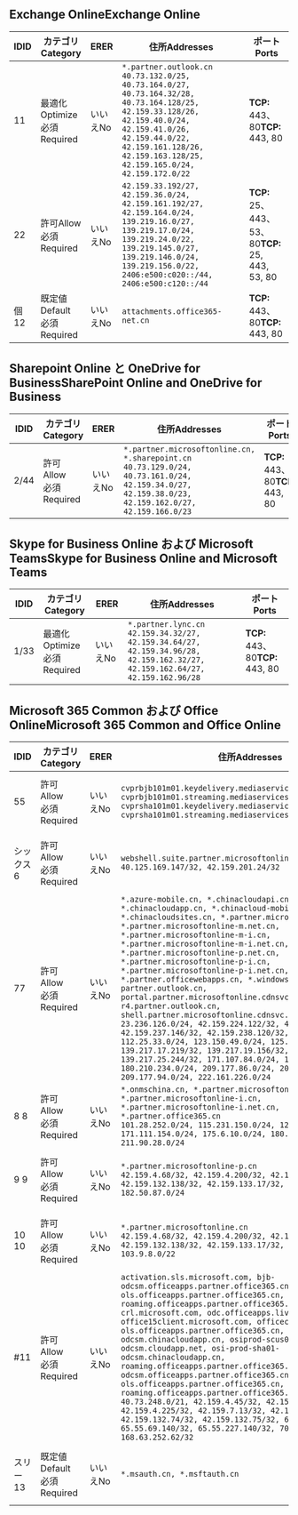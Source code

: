 <!--THIS FILE IS AUTOMATICALLY GENERATED. MANUAL CHANGES WILL BE OVERWRITTEN.-->
<!--Please contact the Office 365 Endpoints team with any questions.-->
<!--China endpoints version 2019072900-->
<!--File generated 2019-07-29 11:00:19.8043-->

## <a name="exchange-online"></a><span data-ttu-id="c8ca7-101">Exchange Online</span><span class="sxs-lookup"><span data-stu-id="c8ca7-101">Exchange Online</span></span>

<span data-ttu-id="c8ca7-102">ID</span><span class="sxs-lookup"><span data-stu-id="c8ca7-102">ID</span></span> | <span data-ttu-id="c8ca7-103">カテゴリ</span><span class="sxs-lookup"><span data-stu-id="c8ca7-103">Category</span></span> | <span data-ttu-id="c8ca7-104">ER</span><span class="sxs-lookup"><span data-stu-id="c8ca7-104">ER</span></span> | <span data-ttu-id="c8ca7-105">住所</span><span class="sxs-lookup"><span data-stu-id="c8ca7-105">Addresses</span></span> | <span data-ttu-id="c8ca7-106">ポート</span><span class="sxs-lookup"><span data-stu-id="c8ca7-106">Ports</span></span>
-- | -------------------- | -- | --------------------------------------------------------------------------------------------------------------------------------------------------------------------------------------------------------------------------------------- | ------------------------
<span data-ttu-id="c8ca7-107">1</span><span class="sxs-lookup"><span data-stu-id="c8ca7-107">1</span></span> | <span data-ttu-id="c8ca7-108">最適化</span><span class="sxs-lookup"><span data-stu-id="c8ca7-108">Optimize</span></span><BR><span data-ttu-id="c8ca7-109">必須</span><span class="sxs-lookup"><span data-stu-id="c8ca7-109">Required</span></span> | <span data-ttu-id="c8ca7-110">いいえ</span><span class="sxs-lookup"><span data-stu-id="c8ca7-110">No</span></span> | `*.partner.outlook.cn`<BR>`40.73.132.0/25, 40.73.164.0/27, 40.73.164.32/28, 40.73.164.128/25, 42.159.33.128/26, 42.159.40.0/24, 42.159.41.0/26, 42.159.44.0/22, 42.159.161.128/26, 42.159.163.128/25, 42.159.165.0/24, 42.159.172.0/22` | <span data-ttu-id="c8ca7-111">**TCP:** 443、80</span><span class="sxs-lookup"><span data-stu-id="c8ca7-111">**TCP:** 443, 80</span></span>
<span data-ttu-id="c8ca7-112">2</span><span class="sxs-lookup"><span data-stu-id="c8ca7-112">2</span></span> | <span data-ttu-id="c8ca7-113">許可</span><span class="sxs-lookup"><span data-stu-id="c8ca7-113">Allow</span></span><BR><span data-ttu-id="c8ca7-114">必須</span><span class="sxs-lookup"><span data-stu-id="c8ca7-114">Required</span></span> | <span data-ttu-id="c8ca7-115">いいえ</span><span class="sxs-lookup"><span data-stu-id="c8ca7-115">No</span></span> | `42.159.33.192/27, 42.159.36.0/24, 42.159.161.192/27, 42.159.164.0/24, 139.219.16.0/27, 139.219.17.0/24, 139.219.24.0/22, 139.219.145.0/27, 139.219.146.0/24, 139.219.156.0/22, 2406:e500:c020::/44, 2406:e500:c120::/44` | <span data-ttu-id="c8ca7-116">**TCP:** 25、443、53、80</span><span class="sxs-lookup"><span data-stu-id="c8ca7-116">**TCP:** 25, 443, 53, 80</span></span>
<span data-ttu-id="c8ca7-117">個</span><span class="sxs-lookup"><span data-stu-id="c8ca7-117">12</span></span> | <span data-ttu-id="c8ca7-118">既定値</span><span class="sxs-lookup"><span data-stu-id="c8ca7-118">Default</span></span><BR><span data-ttu-id="c8ca7-119">必須</span><span class="sxs-lookup"><span data-stu-id="c8ca7-119">Required</span></span> | <span data-ttu-id="c8ca7-120">いいえ</span><span class="sxs-lookup"><span data-stu-id="c8ca7-120">No</span></span> | `attachments.office365-net.cn` | <span data-ttu-id="c8ca7-121">**TCP:** 443、80</span><span class="sxs-lookup"><span data-stu-id="c8ca7-121">**TCP:** 443, 80</span></span>

## <a name="sharepoint-online-and-onedrive-for-business"></a><span data-ttu-id="c8ca7-122">Sharepoint Online と OneDrive for Business</span><span class="sxs-lookup"><span data-stu-id="c8ca7-122">SharePoint Online and OneDrive for Business</span></span>

<span data-ttu-id="c8ca7-123">ID</span><span class="sxs-lookup"><span data-stu-id="c8ca7-123">ID</span></span> | <span data-ttu-id="c8ca7-124">カテゴリ</span><span class="sxs-lookup"><span data-stu-id="c8ca7-124">Category</span></span> | <span data-ttu-id="c8ca7-125">ER</span><span class="sxs-lookup"><span data-stu-id="c8ca7-125">ER</span></span> | <span data-ttu-id="c8ca7-126">住所</span><span class="sxs-lookup"><span data-stu-id="c8ca7-126">Addresses</span></span> | <span data-ttu-id="c8ca7-127">ポート</span><span class="sxs-lookup"><span data-stu-id="c8ca7-127">Ports</span></span>
-- | ----------------- | -- | ----------------------------------------------------------------------------------------------------------------------------------------------------- | ----------------
<span data-ttu-id="c8ca7-128">2/4</span><span class="sxs-lookup"><span data-stu-id="c8ca7-128">4</span></span> | <span data-ttu-id="c8ca7-129">許可</span><span class="sxs-lookup"><span data-stu-id="c8ca7-129">Allow</span></span><BR><span data-ttu-id="c8ca7-130">必須</span><span class="sxs-lookup"><span data-stu-id="c8ca7-130">Required</span></span> | <span data-ttu-id="c8ca7-131">いいえ</span><span class="sxs-lookup"><span data-stu-id="c8ca7-131">No</span></span> | `*.partner.microsoftonline.cn, *.sharepoint.cn`<BR>`40.73.129.0/24, 40.73.161.0/24, 42.159.34.0/27, 42.159.38.0/23, 42.159.162.0/27, 42.159.166.0/23` | <span data-ttu-id="c8ca7-132">**TCP:** 443、80</span><span class="sxs-lookup"><span data-stu-id="c8ca7-132">**TCP:** 443, 80</span></span>

## <a name="skype-for-business-online-and-microsoft-teams"></a><span data-ttu-id="c8ca7-133">Skype for Business Online および Microsoft Teams</span><span class="sxs-lookup"><span data-stu-id="c8ca7-133">Skype for Business Online and Microsoft Teams</span></span>

<span data-ttu-id="c8ca7-134">ID</span><span class="sxs-lookup"><span data-stu-id="c8ca7-134">ID</span></span> | <span data-ttu-id="c8ca7-135">カテゴリ</span><span class="sxs-lookup"><span data-stu-id="c8ca7-135">Category</span></span> | <span data-ttu-id="c8ca7-136">ER</span><span class="sxs-lookup"><span data-stu-id="c8ca7-136">ER</span></span> | <span data-ttu-id="c8ca7-137">住所</span><span class="sxs-lookup"><span data-stu-id="c8ca7-137">Addresses</span></span> | <span data-ttu-id="c8ca7-138">ポート</span><span class="sxs-lookup"><span data-stu-id="c8ca7-138">Ports</span></span>
-- | -------------------- | -- | -------------------------------------------------------------------------------------------------------------------------------- | ----------------
<span data-ttu-id="c8ca7-139">1/3</span><span class="sxs-lookup"><span data-stu-id="c8ca7-139">3</span></span> | <span data-ttu-id="c8ca7-140">最適化</span><span class="sxs-lookup"><span data-stu-id="c8ca7-140">Optimize</span></span><BR><span data-ttu-id="c8ca7-141">必須</span><span class="sxs-lookup"><span data-stu-id="c8ca7-141">Required</span></span> | <span data-ttu-id="c8ca7-142">いいえ</span><span class="sxs-lookup"><span data-stu-id="c8ca7-142">No</span></span> | `*.partner.lync.cn`<BR>`42.159.34.32/27, 42.159.34.64/27, 42.159.34.96/28, 42.159.162.32/27, 42.159.162.64/27, 42.159.162.96/28` | <span data-ttu-id="c8ca7-143">**TCP:** 443、80</span><span class="sxs-lookup"><span data-stu-id="c8ca7-143">**TCP:** 443, 80</span></span>

## <a name="microsoft-365-common-and-office-online"></a><span data-ttu-id="c8ca7-144">Microsoft 365 Common および Office Online</span><span class="sxs-lookup"><span data-stu-id="c8ca7-144">Microsoft 365 Common and Office Online</span></span>

<span data-ttu-id="c8ca7-145">ID</span><span class="sxs-lookup"><span data-stu-id="c8ca7-145">ID</span></span> | <span data-ttu-id="c8ca7-146">カテゴリ</span><span class="sxs-lookup"><span data-stu-id="c8ca7-146">Category</span></span> | <span data-ttu-id="c8ca7-147">ER</span><span class="sxs-lookup"><span data-stu-id="c8ca7-147">ER</span></span> | <span data-ttu-id="c8ca7-148">住所</span><span class="sxs-lookup"><span data-stu-id="c8ca7-148">Addresses</span></span> | <span data-ttu-id="c8ca7-149">ポート</span><span class="sxs-lookup"><span data-stu-id="c8ca7-149">Ports</span></span>
-- | ------------------- | -- | ---------------------------------------------------------------------------------------------------------------------------------------------------------------------------------------------------------------------------------------------------------------------------------------------------------------------------------------------------------------------------------------------------------------------------------------------------------------------------------------------------------------------------------------------------------------------------------------------------------------------------------------------------------------------------------------------------------------------------------------------------------------------------------------------------------------------------------------------------------------------------------------------------------------------- | ----------------
<span data-ttu-id="c8ca7-150">5</span><span class="sxs-lookup"><span data-stu-id="c8ca7-150">5</span></span> | <span data-ttu-id="c8ca7-151">許可</span><span class="sxs-lookup"><span data-stu-id="c8ca7-151">Allow</span></span><BR><span data-ttu-id="c8ca7-152">必須</span><span class="sxs-lookup"><span data-stu-id="c8ca7-152">Required</span></span> | <span data-ttu-id="c8ca7-153">いいえ</span><span class="sxs-lookup"><span data-stu-id="c8ca7-153">No</span></span> | `cvprbjb101m01.keydelivery.mediaservices.chinacloudapi.cn, cvprbjb101m01.streaming.mediaservices.chinacloudapi.cn, cvprsha101m01.keydelivery.mediaservices.chinacloudapi.cn, cvprsha101m01.streaming.mediaservices.chinacloudapi.cn` | <span data-ttu-id="c8ca7-154">**TCP:** 443、80</span><span class="sxs-lookup"><span data-stu-id="c8ca7-154">**TCP:** 443, 80</span></span>
<span data-ttu-id="c8ca7-155">シックス</span><span class="sxs-lookup"><span data-stu-id="c8ca7-155">6</span></span> | <span data-ttu-id="c8ca7-156">許可</span><span class="sxs-lookup"><span data-stu-id="c8ca7-156">Allow</span></span><BR><span data-ttu-id="c8ca7-157">必須</span><span class="sxs-lookup"><span data-stu-id="c8ca7-157">Required</span></span> | <span data-ttu-id="c8ca7-158">いいえ</span><span class="sxs-lookup"><span data-stu-id="c8ca7-158">No</span></span> | `webshell.suite.partner.microsoftonline.cn`<BR>`40.125.169.147/32, 42.159.201.24/32` | <span data-ttu-id="c8ca7-159">**TCP:** 443、80</span><span class="sxs-lookup"><span data-stu-id="c8ca7-159">**TCP:** 443, 80</span></span>
<span data-ttu-id="c8ca7-160">7</span><span class="sxs-lookup"><span data-stu-id="c8ca7-160">7</span></span> | <span data-ttu-id="c8ca7-161">許可</span><span class="sxs-lookup"><span data-stu-id="c8ca7-161">Allow</span></span><BR><span data-ttu-id="c8ca7-162">必須</span><span class="sxs-lookup"><span data-stu-id="c8ca7-162">Required</span></span> | <span data-ttu-id="c8ca7-163">いいえ</span><span class="sxs-lookup"><span data-stu-id="c8ca7-163">No</span></span> | `*.azure-mobile.cn, *.chinacloudapi.cn, *.chinacloudapp.cn, *.chinacloud-mobile.cn, *.chinacloudsites.cn, *.partner.microsoftonline-m.cn, *.partner.microsoftonline-m.net.cn, *.partner.microsoftonline-m-i.cn, *.partner.microsoftonline-m-i.net.cn, *.partner.microsoftonline-p.net.cn, *.partner.microsoftonline-p-i.cn, *.partner.microsoftonline-p-i.net.cn, *.partner.officewebapps.cn, *.windowsazure.cn, partner.outlook.cn, portal.partner.microsoftonline.cdnsvc.com, r4.partner.outlook.cn, shell.partner.microsoftonline.cdnsvc.com`<BR>`23.236.126.0/24, 42.159.224.122/32, 42.159.233.91/32, 42.159.237.146/32, 42.159.238.120/32, 58.68.168.0/24, 112.25.33.0/24, 123.150.49.0/24, 125.65.247.0/24, 139.217.17.219/32, 139.217.19.156/32, 139.217.21.3/32, 139.217.25.244/32, 171.107.84.0/24, 180.210.232.0/24, 180.210.234.0/24, 209.177.86.0/24, 209.177.90.0/24, 209.177.94.0/24, 222.161.226.0/24` | <span data-ttu-id="c8ca7-164">**TCP:** 443、80</span><span class="sxs-lookup"><span data-stu-id="c8ca7-164">**TCP:** 443, 80</span></span>
<span data-ttu-id="c8ca7-165">8 </span><span class="sxs-lookup"><span data-stu-id="c8ca7-165">8</span></span> | <span data-ttu-id="c8ca7-166">許可</span><span class="sxs-lookup"><span data-stu-id="c8ca7-166">Allow</span></span><BR><span data-ttu-id="c8ca7-167">必須</span><span class="sxs-lookup"><span data-stu-id="c8ca7-167">Required</span></span> | <span data-ttu-id="c8ca7-168">いいえ</span><span class="sxs-lookup"><span data-stu-id="c8ca7-168">No</span></span> | `*.onmschina.cn, *.partner.microsoftonline.net.cn, *.partner.microsoftonline-i.cn, *.partner.microsoftonline-i.net.cn, *.partner.office365.cn`<BR>`101.28.252.0/24, 115.231.150.0/24, 123.235.32.0/24, 171.111.154.0/24, 175.6.10.0/24, 180.210.229.0/24, 211.90.28.0/24` | <span data-ttu-id="c8ca7-169">**TCP:** 443、80</span><span class="sxs-lookup"><span data-stu-id="c8ca7-169">**TCP:** 443, 80</span></span>
<span data-ttu-id="c8ca7-170">9 </span><span class="sxs-lookup"><span data-stu-id="c8ca7-170">9</span></span> | <span data-ttu-id="c8ca7-171">許可</span><span class="sxs-lookup"><span data-stu-id="c8ca7-171">Allow</span></span><BR><span data-ttu-id="c8ca7-172">必須</span><span class="sxs-lookup"><span data-stu-id="c8ca7-172">Required</span></span> | <span data-ttu-id="c8ca7-173">いいえ</span><span class="sxs-lookup"><span data-stu-id="c8ca7-173">No</span></span> | `*.partner.microsoftonline-p.cn`<BR>`42.159.4.68/32, 42.159.4.200/32, 42.159.7.156/32, 42.159.132.138/32, 42.159.133.17/32, 42.159.135.78/32, 182.50.87.0/24` | <span data-ttu-id="c8ca7-174">**TCP:** 443、80</span><span class="sxs-lookup"><span data-stu-id="c8ca7-174">**TCP:** 443, 80</span></span>
<span data-ttu-id="c8ca7-175">10 </span><span class="sxs-lookup"><span data-stu-id="c8ca7-175">10</span></span> | <span data-ttu-id="c8ca7-176">許可</span><span class="sxs-lookup"><span data-stu-id="c8ca7-176">Allow</span></span><BR><span data-ttu-id="c8ca7-177">必須</span><span class="sxs-lookup"><span data-stu-id="c8ca7-177">Required</span></span> | <span data-ttu-id="c8ca7-178">いいえ</span><span class="sxs-lookup"><span data-stu-id="c8ca7-178">No</span></span> | `*.partner.microsoftonline.cn`<BR>`42.159.4.68/32, 42.159.4.200/32, 42.159.7.156/32, 42.159.132.138/32, 42.159.133.17/32, 42.159.135.78/32, 103.9.8.0/22` | <span data-ttu-id="c8ca7-179">**TCP:** 443、80</span><span class="sxs-lookup"><span data-stu-id="c8ca7-179">**TCP:** 443, 80</span></span>
<span data-ttu-id="c8ca7-180">#</span><span class="sxs-lookup"><span data-stu-id="c8ca7-180">11</span></span> | <span data-ttu-id="c8ca7-181">許可</span><span class="sxs-lookup"><span data-stu-id="c8ca7-181">Allow</span></span><BR><span data-ttu-id="c8ca7-182">必須</span><span class="sxs-lookup"><span data-stu-id="c8ca7-182">Required</span></span> | <span data-ttu-id="c8ca7-183">いいえ</span><span class="sxs-lookup"><span data-stu-id="c8ca7-183">No</span></span> | `activation.sls.microsoft.com, bjb-odcsm.officeapps.partner.office365.cn, bjb-ols.officeapps.partner.office365.cn, bjb-roaming.officeapps.partner.office365.cn, crl.microsoft.com, odc.officeapps.live.com, office15client.microsoft.com, officecdn.microsoft.com, ols.officeapps.partner.office365.cn, osi-prod-bjb01-odcsm.chinacloudapp.cn, osiprod-scus01-odcsm.cloudapp.net, osi-prod-sha01-odcsm.chinacloudapp.cn, roaming.officeapps.partner.office365.cn, sha-odcsm.officeapps.partner.office365.cn, sha-ols.officeapps.partner.office365.cn, sha-roaming.officeapps.partner.office365.cn`<BR>`40.73.248.0/21, 42.159.4.45/32, 42.159.4.50/32, 42.159.4.225/32, 42.159.7.13/32, 42.159.132.73/32, 42.159.132.74/32, 42.159.132.75/32, 65.52.98.231/32, 65.55.69.140/32, 65.55.227.140/32, 70.37.81.47/32, 168.63.252.62/32` | <span data-ttu-id="c8ca7-184">**TCP:** 443、80</span><span class="sxs-lookup"><span data-stu-id="c8ca7-184">**TCP:** 443, 80</span></span>
<span data-ttu-id="c8ca7-185">スリー</span><span class="sxs-lookup"><span data-stu-id="c8ca7-185">13</span></span> | <span data-ttu-id="c8ca7-186">既定値</span><span class="sxs-lookup"><span data-stu-id="c8ca7-186">Default</span></span><BR><span data-ttu-id="c8ca7-187">必須</span><span class="sxs-lookup"><span data-stu-id="c8ca7-187">Required</span></span> | <span data-ttu-id="c8ca7-188">いいえ</span><span class="sxs-lookup"><span data-stu-id="c8ca7-188">No</span></span> | `*.msauth.cn, *.msftauth.cn` | <span data-ttu-id="c8ca7-189">**TCP:** 443、80</span><span class="sxs-lookup"><span data-stu-id="c8ca7-189">**TCP:** 443, 80</span></span>
